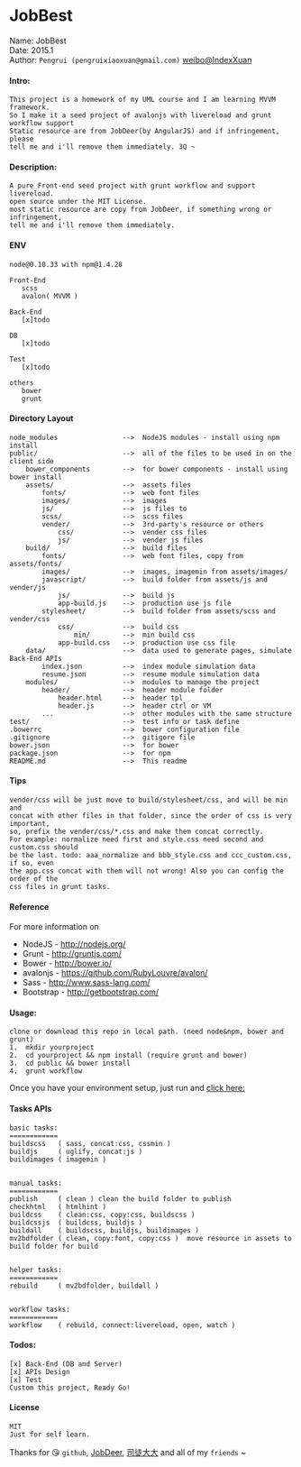 # JobBest

Name:    JobBest    
Date:    2015.1  
Author:  `Pengrui (pengruixiaoxuan@gmail.com)` [weibo@IndexXuan](http://weibo.com/u/3180300392 "IndexXuan")  

#### Intro:

    This project is a homework of my UML course and I am learning MVVM framework.
    So I make it a seed project of avalonjs with livereload and grunt workflow support
    Static resource are from JobDeer(by AngularJS) and if infringement,  please
    tell me and i'll remove them immediately. 3Q ~

#### Description:  

    A pure Front-end seed project with grunt workflow and support livereload.  
    open source under the MIT License.  
    most static resource are copy from JobDeer, if something wrong or infringement,  
    tell me and i'll remove them immediately.

#### ENV

    node@0.10.33 with npm@1.4.28

    Front-End
       scss
       avalon( MVVM )

    Back-End
       [x]todo 

    DB
       [x]todo 
      
    Test
       [x]todo 

    others
       bower
       grunt  

#### Directory Layout

    node_modules                -->  NodeJS modules - install using npm install
    public/                     -->  all of the files to be used in on the client side
        bower_components        -->  for bower components - install using bower install
        assets/                 -->  assets files
            fonts/              -->  web font files
            images/             -->  images
            js/                 -->  js files to 
            scss/               -->  scss files
            vender/             -->  3rd-party's resource or others
                css/            -->  vender css files
                js/             -->  vender js files
        build/                  -->  build files
            fonts/              -->  web font files, copy from assets/fonts/
            images/             -->  images, imagemin from assets/images/
            javascript/         -->  build folder from assets/js and vender/js
                js/             -->  build js
                app-build.js    -->  production use js file
            stylesheet/         -->  build folder from assets/scss and vender/css
                css/            -->  build css
                    min/        -->  min build css
                app-build.css   -->  production use css file
        data/                   -->  data used to generate pages, simulate Back-End APIs
            index.json          -->  index module simulation data
            resume.json         -->  resume module simulation data
        modules/                -->  modules to manage the project
            header/             -->  header module folder
                header.html     -->  header tpl
                header.js       -->  header ctrl or VM
            ...                 -->  other modules with the same structure  
    test/                       -->  test info or task define
    .bowerrc                    -->  bower configuration file
    .gitignore                  -->  gitigore file
    bower.json                  -->  for bower
    package.json                -->  for npm
    README.md                   -->  This readme  

#### Tips  

    vender/css will be just move to build/stylesheet/css, and will be min and 
    concat with other files in that folder, since the order of css is very important,
    so, prefix the vender/css/*.css and make them concat correctly.
    For example: normalize need first and style.css need second and custom.css should 
    be the last. todo: aaa_normalize and bbb_style.css and ccc_custom.css, if so, even
    the app.css concat with them will not wrong! Also you can config the order of the 
    css files in grunt tasks. 

#### Reference

For more information on

* NodeJS - http://nodejs.org/
* Grunt - http://gruntjs.com/
* Bower - http://bower.io/
* avalonjs - https://github.com/RubyLouvre/avalon/
* Sass - http://www.sass-lang.com/
* Bootstrap - http://getbootstrap.com/

#### Usage:  
   
    clone or download this repo in local path. (need node&npm, bower and grunt)
    1.  mkdir yourproject  
    2.  cd yourproject && npm install (require grunt and bower)  
    3.  cd public && bower install  
    4.  grunt workflow   
    
Once you have your environment setup, just run and [click here:](http:localhost:9000/!#/ "server start")

#### Tasks APIs

    basic tasks:
    ============
    buildscss   ( sass, concat:css, cssmin )  
    buildjs     ( uglify, concat:js )  
    buildimages ( imagemin )  


    manual tasks:
    ============
    publish     ( clean ) clean the build folder to publish
    checkhtml   ( htmlhint )  
    buildcss    ( clean:css, copy:css, buildscss )  
    buildcssjs  ( buildcss, buildjs )  
    buildall    ( buildscss, buildjs, buildimages )  
    mv2bdfolder ( clean, copy:font, copy:css )  move resource in assets to build folder for build


    helper tasks:  
    ============
    rebuild     ( mv2bdfolder, buildall )  


    workflow tasks:  
    ============
    workflow    ( rebuild, connect:livereload, open, watch )   

#### Todos:  

    [x] Back-End (DB and Server)  
    [x] APIs Design  
    [x] Test  
    Custom this project, Ready Go!  
 
#### License

    MIT     
    Just for self learn. 

Thanks for :kissing_heart: `github`, [JobDeer](http://h5.jobdeer.com/app/list 'JobDeer'),  [司徒大大](http://www.cnblogs.com/rubylouvre/p/3181291.html "司徒正美, avalonjs作者") and all of my `friends` ~



